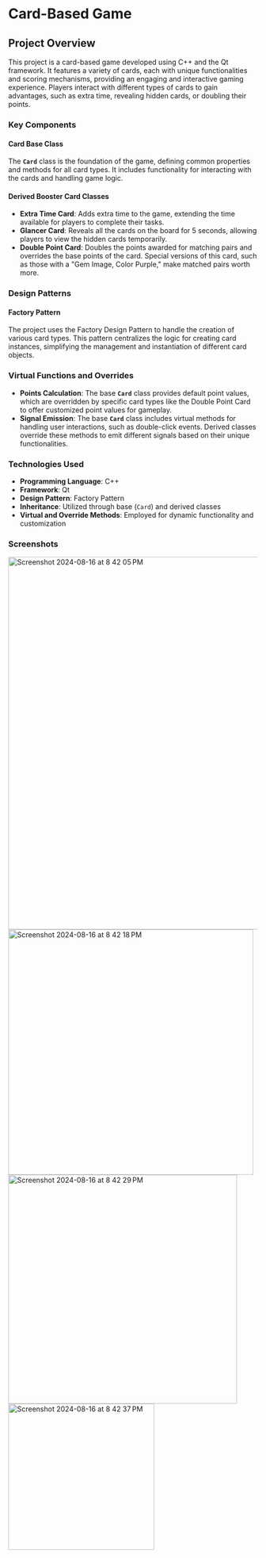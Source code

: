 # Card-Based Game

## Project Overview

This project is a card-based game developed using C++ and the Qt framework. It features a variety of cards, each with unique functionalities and scoring mechanisms, providing an engaging and interactive gaming experience. Players interact with different types of cards to gain advantages, such as extra time, revealing hidden cards, or doubling their points.

### Key Components

#### Card Base Class

The **`Card`** class is the foundation of the game, defining common properties and methods for all card types. It includes functionality for interacting with the cards and handling game logic.

#### Derived Booster Card Classes

- **Extra Time Card**: Adds extra time to the game, extending the time available for players to complete their tasks.
- **Glancer Card**: Reveals all the cards on the board for 5 seconds, allowing players to view the hidden cards temporarily.
- **Double Point Card**: Doubles the points awarded for matching pairs and overrides the base points of the card. Special versions of this card, such as those with a "Gem Image, Color Purple," make matched pairs worth more.

### Design Patterns

#### Factory Pattern

The project uses the Factory Design Pattern to handle the creation of various card types. This pattern centralizes the logic for creating card instances, simplifying the management and instantiation of different card objects.

### Virtual Functions and Overrides

- **Points Calculation**: The base **`Card`** class provides default point values, which are overridden by specific card types like the Double Point Card to offer customized point values for gameplay.
- **Signal Emission**: The base **`Card`** class includes virtual methods for handling user interactions, such as double-click events. Derived classes override these methods to emit different signals based on their unique functionalities.

### Technologies Used

- **Programming Language**: C++
- **Framework**: Qt
- **Design Pattern**: Factory Pattern
- **Inheritance**: Utilized through base (`Card`) and derived classes
- **Virtual and Override Methods**: Employed for dynamic functionality and customization

### Screenshots

<img width="752" alt="Screenshot 2024-08-16 at 8 42 05 PM" src="https://github.com/user-attachments/assets/c95355fb-86bc-4bd9-b03f-c49e22cbdc91">

<img width="495" alt="Screenshot 2024-08-16 at 8 42 18 PM" src="https://github.com/user-attachments/assets/5387ac3b-f1b3-42c1-9f17-0db59060910e">

<img width="462" alt="Screenshot 2024-08-16 at 8 42 29 PM" src="https://github.com/user-attachments/assets/d89e5ae0-1be3-416e-a5c0-5e2cd6827747">

<img width="295" alt="Screenshot 2024-08-16 at 8 42 37 PM" src="https://github.com/user-attachments/assets/fca447b3-4c05-4cb1-b0d5-2f70d1723dc2">
